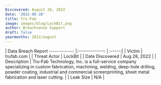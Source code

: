 ```yaml
---
Discovered: August 28, 2022
date: '2022-08-28'
title: Tru-Fab
image: images/blog/LockBit.png
author: Breachsense Support
draft: false
yearmonths: 2022/august
---
```



| Data Breach Report
------------:     |:-------------:    | :-----:|
| Victim      | trufab.com      | 
| Threat Actor      | LockBit      | 
| Date Discovered      | Aug 28, 2022      | 
| Description      | Tru-Fab Technology, Inc. is a full-service company specializing in custom fabrication, machining, welding, deep-hole drilling, powder coating, industrial and commercial screenprinting, sheet metal fabrication and laser cutting.      | 
| Leak Size      | N/A      | 

